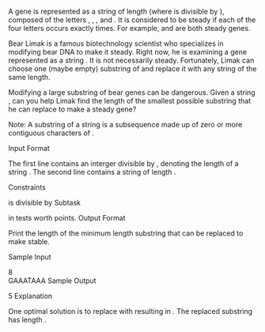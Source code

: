 A gene is represented as a string of length  (where  is divisible by ), composed of the letters , , , and . It is considered to be steady if each of the four letters occurs exactly  times. For example,  and  are both steady genes.

Bear Limak is a famous biotechnology scientist who specializes in modifying bear DNA to make it steady. Right now, he is examining a gene represented as a string . It is not necessarily steady. Fortunately, Limak can choose one (maybe empty) substring of  and replace it with any string of the same length.

Modifying a large substring of bear genes can be dangerous. Given a string , can you help Limak find the length of the smallest possible substring that he can replace to make  a steady gene?

Note: A substring of a string  is a subsequence made up of zero or more contiguous characters of .

Input Format

The first line contains an interger  divisible by , denoting the length of a string . 
The second line contains a string  of length .

Constraints

 is divisible by 
 Subtask

  in tests worth  points.
  Output Format

  Print the length of the minimum length substring that can be replaced to make  stable.

  Sample Input

  8  
  GAAATAAA
  Sample Output

  5
  Explanation

  One optimal solution is to replace  with  resulting in . 
  The replaced substring has length .
